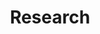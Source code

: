 ---
layout: page
title: Research
nav: true
nav_order: 2
dropdown: true
children: 
    - title: projects
      permalink: /research/
    - title: divider
    - title: publications
      permalink: /publications/
    - title: divider
    - title: presentations
      permalink: /presentations/
    - title: divider
    - title: translations
      permalink: /translations/
---